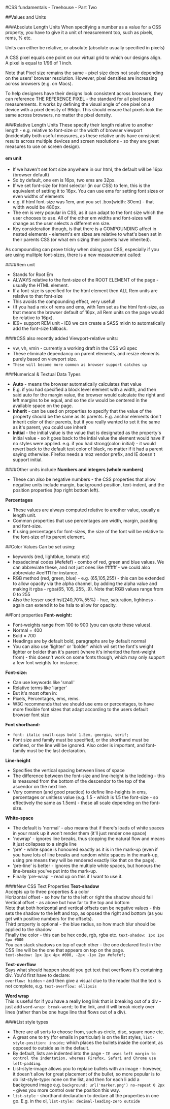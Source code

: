 #CSS fundamentals - Treehouse - Part Two

##Values and Units

###Absolute Length Units
When specifying a number as a value for a CSS property, you have to give it a unit of measurement too, such as pixels, rems, % etc.

Units can either be relative, or absolute (absolute usually specified in pixels)

A CSS pixel equals one point on our virtual grid to which our designs align. A pixel is equal to 1/96 of 1 inch. 

Note that Pixel size remains the same - pixel size does not scale depending on the users' browser resolution. However, pixel densities are increasing across browsers (e.g. on Macs).

To help designers have their designs look consistent across browsers, they can reference THE REFERENCE PIXEL - the standard for all pixel based measurements. It works by defining the visual angle of one pixel on a device with a pixel density of 96dpi. This should ensure that pixels look the same across browsers, no matter the pixel density.

###Relative Length Units
These specify their length relative to another length - e.g. relative to font-size or the width of browser viewport (incidentally both useful measures, as these relative units have consistent results across multiple devices and screen resolutions - so they are great measures to use on screen design). 

#### em unit
* If we haven't set font size anywhere in our html, the default will be 16px (browser default)
* So by default, one em is 16px, two ems are 32px. 
* If we set font-size for html selector (in our CSS) to 1em, this is the equivalent of setting it to 16px. 
You can use ems for setting font sizes or even widths of elements
* e.g. if html font-size was 1em, and you set .box{width: 30em} - that width would be 480px.
* The em is very popular in CSS, as it can adapt to the font size which the user chooses to use. All of the other em widths and font-sizes will change as the user selects a different em size. 
* Key consideration though, is that there is a COMPOUNDING affect in nested elements - element's em sizes are relative to what's been set in their parents CSS (or what em sizing their parents have inherited).   

As compounding can prove tricky when doing your CSS, especially if you are using mulitple font-sizes, there is a new measurement called: 

####Rem unit
* Stands for Root Em
* ALWAYS relative to the font-size of the ROOT ELEMENT of the page - usually the HTML element. 
* If a font-size is specified for the html element then ALL Rem units are relative to that font-size
* This avoids the compounding effect, very useful! 
* (If you had a mix of rems and ems, with 1em set as the html font-size, as that means the browser default of 16px, all Rem units on the page would be relative to 16px). 
* IE9+ support REM unit - IE8 we can create a SASS mixin to automatically add the font-size fallback. 

####CSS also recently added Viewport-relative units:
* vw, vh, vmin - currently a working draft in the CSS w3 spec
* These eliminate dependancy on parent elements, and resize elements purely based on viewport size. 
* `These will become more common as browser support catches up`

###Numerical & Textual Data Types
* **Auto** - means the browser automatically calculates that value
* E.g. if you had specified a block level element with a width, and then said auto for the margin value, the browser would calculate the right and left margins to be equal, and so the div would be centered in the available space on the page. 
* **Inherit** - can be used on properties to specify that the value of the property should be the same as its parents. E.g. anchor elements don't inherit color of their parents, but if you really wanted to set it the same as it's parent, you could use inherit
* **Initial** - the initial value is the value that is designated as the property's initial value - so it goes back to the intial value the element would have if no styles were applied.  e.g. if you had strong{color: initial} - it would revert back to the default text color of black, no matter if it had a parent saying otherwise. Firefox needs a moz vendor prefix, and IE doesn't support initial. 

####Other units include
**Numbers and integers (whole numbers)**    
* These can also be negative numbers - the CSS properties that allow negative units include margin, background-position, text-indent, and the position properties (top right bottom left).

**Percentages**   
* These values are always computed relative to another value, usually a length unit.   
* Common properties that use percentages are width, margin, padding and font-size.   
* If using percentages for font-sizes, the size of the font will be relative to the font-size of its parent element.  

##Color Values
Can be set using:   
* keywords (red, lightblue, tomato etc)  
* hexadecimal codes (#efefef) - combo of red, green and blue values. We can abbreviate these, and not just ones like #ffffff - we could also abbreviate #eeff11 for instance.   
* RGB method (red, green, blue) - e.g. (65,105,255) - this can be extended to allow opacity via the alpha channel, by adding the alpha value and making it rgba - rgba(65, 105, 255, .9). Note that RGB values range from 0 to 255  
* Also the lesser used hsl(240,70%,55%) - hue, saturation, lightness - again can extend it to be hsla to allow for opacity. 

##Font properties
**Font-weight:**   
* Font-weights range from 100 to 900 (you can quote these values). 
* Normal = 400
* Bold = 700
* Headings are by default bold, paragraphs are by default normal
* You can also use 'lighter' or 'bolder' which wil set the font's weight lighter or bolder than it's parent (where it's inherited the font-weight from) - this doesn't work on some fonts though, which may only support a few font weights for instance. 

**Font-size:**   
* Can use keywords like 'small'  
* Relative terms like 'larger'  
* But it's most often in:   
* Pixels, Percentages, ems, rems.  
* W3C recommends that we should use ems or percentages, to have more flexible font sizes that adapt according to the users default browser font size

**Font shorthand:**  
* `font: italic small-caps bold 1.5em, georgia, serif;`  
* Font size and family must be specified, or the shorthand must be defined, or the line will be ignored. Also order is important, and font-family must be the last declaration.

**Line-height**  
* Specifies the vertical spacing between lines of space  
* The difference between the font-size and line-height is the ledding - this is measured from the bottom of the descendor to the top of the ascendor on the next line.   
* Very common (and good practice) to define line-heights in ems, percentages or unitless value (e.g. 1.5 - which is 1.5 the font-size - so effectively the same as 1.5em) - these all scale depending on the font-size.

**White-space**  
* The default is 'normal' - also means that if there's loads of white spaces in your mark up it won't render them (it'll just render one space)   
* 'nowrap' - ignores line breaks, thus stopping the natural flow and means it just collapses to a single line  
* 'pre' - white space is honoured exactly as it is in the mark-up (even if you have lots of line breaks and random white spaces in the mark-up, using pre means they will be rendered exactly like that on the page).  
* 'pre-line' is better - ignores the multiple white spaces, but honours the line-breaks you've put into the mark-up.   
* Finally 'pre-wrap' - read up on this if I want to use it. 

####New CSS Text Properties
**Text-shadow**  
Accepts up to three properties & a color  
Horizontal offset - so how far to the left or right the shadow should fall  
Vertical offset - as above but how far to the top and bottom  
Note that both horizontal and vertical offsets can be negative values - this sets the shadow to the left and top, as oposed the right and bottom (as you get with positive numbers for the offsets).  
Third property is optional - the blue radius, so how much blur should be applied to the shadow  
Finally the color - this can be hex code, rgb, rgba etc. 
`text-shadow: 1px 1px 4px #000`  
You can stack shadows on top of each other - the one declared first in the CSS line will be the one that appears on top on the page.  
`text-shadow: 1px 1px 4px #000, -2px -1px 2px #efefef;`

**Text-overflow**  
Says what should happen should you get text that overflows it's containing div. You'd first have to declare:   
`overflow: hidden` - and then give a visual clue to the reader that the text is not complete, e.g. `text-overflow: ellipsis`

**Word wrap**  
This is useful for if you have a really long link that is breaking out of a div - just add `word-wrap: break-word;` to the link, and it will break nicely over lines (rather than be one huge line that flows out of a div).

####List style types
* There are all sorts to choose from, such as circle, disc, square none etc.    
* A great one to try (for emails in particular) is on the list styles, `list-style-position: inside;` which places the bullets inside the content, as opposed to outside as in the default. 
* By default, lists are indented into the page - `IE uses left margin to control the indentation, whereas Firefox, Safari and Chrome use left-padding`. 
* List-style-image allows you to replace bullets with an image - however, it doesn't allow for great placement of the bullet, so more popular is to do list-style-type: none on the list, and then for each li add a background image e.g. `background: url('marker.png') no-repeat 0 2px` - gives you more control over the position this way. 
* `list-style` - shorthand declaration to declare all the properties in one go. E.g. in the ol, `list-style: decimal-leading-zero outside`
  

